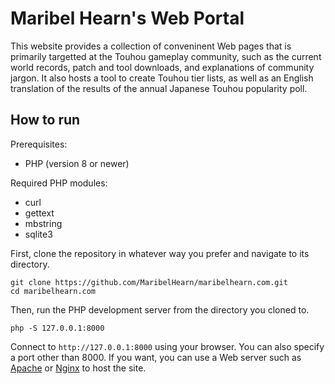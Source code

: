 # Maribel Hearn's Web Portal

This website provides a collection of conveninent Web pages that is primarily targetted at the Touhou gameplay community, such as the current world records, patch and tool downloads, and explanations of community jargon.
It also hosts a tool to create Touhou tier lists, as well as an English translation of the results of the annual Japanese Touhou popularity poll.

## How to run

Prerequisites:
* PHP (version 8 or newer)

Required PHP modules:
* curl
* gettext
* mbstring
* sqlite3

First, clone the repository in whatever way you prefer and navigate to its directory.
```
git clone https://github.com/MaribelHearn/maribelhearn.com.git
cd maribelhearn.com
```
Then, run the PHP development server from the directory you cloned to.
```
php -S 127.0.0.1:8000
```
Connect to `http://127.0.0.1:8000` using your browser. You can also specify a port other than 8000.
If you want, you can use a Web server such as [Apache](https://apache.org/) or [Nginx](https://nginx.org/) to host the site.
